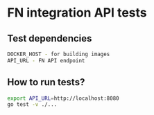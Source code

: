 FN integration API tests
======================================


Test dependencies
-----------------

```bash
DOCKER_HOST - for building images
API_URL - FN API endpoint
```

How to run tests?
-----------------

```bash
export API_URL=http://localhost:8080
go test -v ./...
```
